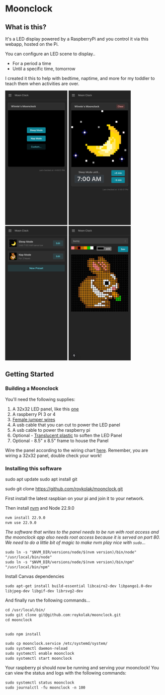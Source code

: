 # Moonclock

## What is this?

It's a LED display powered by a RaspberryPi and you control it via this webapp, hosted on the Pi.

You can configure an LED scene to display..

- For a period a time
- Until a specific time, tomorrow

I created it this to help with bedtime, naptime, and more for my toddler to teach them when activities are over.

<p float="left">
    <img src="images/panel-empty.png" width="200" />
    <img src="images/panel-active.png" width="200" />
    <img src="images/presets.png" width="200" />
    <img src="images/composer.png" width="200" />
</p>

## Getting Started

### Building a Moonclock

You'll need the following supplies:

1. A 32x32 LED panel, like this [one](https://www.adafruit.com/product/607)
1. A raspberry PI 3 or 4
1. [Female jumper wires](https://www.adafruit.com/product/266)
1. A usb cable that you can cut to power the LED panel
1. A usb cable to power the raspberry pi
1. Optional - [Translucent plastic](https://www.amazon.com/dp/B09XR1XBWG?ref=ppx_yo2ov_dt_b_fed_asin_title&th=1) to soften the LED Panel
1. Optional - 8.5" x 8.5" frame to house the Panel

Wire the panel according to the wiring chart [here](https://github.com/hzeller/rpi-rgb-led-matrix/blob/master/wiring.md). Remember, you are wiring a 32x32 panel, double check your work!

### Installing this software

sudo apt update
sudo apt install git

sudo git clone https://github.com/roykolak/moonclock.git

First install the latest raspbian on your pi and join it to your network.

Then install [nvm](https://github.com/nvm-sh/nvm) and Node 22.9.0

```
nvm install 22.9.0
nvm use 22.9.0
```

_The software that writes to the panel needs to be run with root access and the moonclock app also needs root access because it is served on port 80. We need to do a little bit of magic to make nvm play nice with `sudo`..._

```
sudo ln -s "$NVM_DIR/versions/node/$(nvm version)/bin/node" "/usr/local/bin/node"
sudo ln -s "$NVM_DIR/versions/node/$(nvm version)/bin/npm" "/usr/local/bin/npm"
```

Install Canvas dependencies

```
sudo apt-get install build-essential libcairo2-dev libpango1.0-dev libjpeg-dev libgif-dev librsvg2-dev
```

And finally run the following commands...

```
cd /usr/local/bin/
sudo git clone git@github.com:roykolak/moonclock.git
cd moonclock
```

```

sudo npm install
```

```
sudo cp moonclock.service /etc/systemd/system/
sudo systemctl daemon-reload
sudo systemctl enable moonclock
sudo systemctl start moonclock
```

Your raspberry pi should now be running and serving your moonclock! You can view the status and logs with the following commands:

```
sudo systemctl status moonclock
sudo journalctl -fu moonclock -n 100
```
